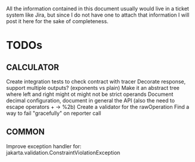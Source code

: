 All the information contained in this document usually would live in a ticket system like Jira, but since I do not have one to attach that information I will post it here for the sake of completeness.

# TODOs
## CALCULATOR
Create integration tests to check contract with tracer
Decorate response, support multiple outputs? (exponents vs plain)
Make it an abstract tree where left and right might ot might not be strict operands
Document decimal configuration, document in general the API (also the need to escape operators + -> %2b)
Create a validator for the rawOperation
Find a way to fail "gracefully" on reporter call

## COMMON
Improve exception handler for: jakarta.validation.ConstraintViolationException
